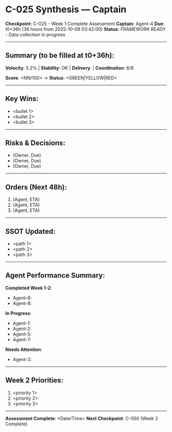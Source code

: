 # C-025 Synthesis — Captain

**Checkpoint**: C-025 - Week 1 Complete Assessment
**Captain**: Agent-4
**Due**: t0+36h (36 hours from 2025-10-09 03:42:00)
**Status**: FRAMEWORK READY - Data collection in progress

---

## Summary (to be filled at t0+36h):

**Velocity**: 5.2% | **Stability**: OK | **Delivery**: <tbd> | **Coordination**: 6/8

**Score**: <NN/100> → **Status**: <GREEN|YELLOW|RED>

---

## Key Wins:
- <bullet 1>
- <bullet 2>
- <bullet 3>

---

## Risks & Decisions:
- <D-1> (Owner, Due)
- <D-2> (Owner, Due)
- <D-3> (Owner, Due)

---

## Orders (Next 48h):
1) <order> (Agent, ETA)
2) <order> (Agent, ETA)
3) <order> (Agent, ETA)

---

## SSOT Updated:
- <path 1>
- <path 2>
- <path 3>

---

## Agent Performance Summary:

**Completed Week 1-2**:
- Agent-6: <summary>
- Agent-8: <summary>

**In Progress**:
- Agent-1: <summary>
- Agent-2: <summary>
- Agent-5: <summary>
- Agent-7: <summary>

**Needs Attention**:
- Agent-3: <summary>

---

## Week 2 Priorities:
1. <priority 1>
2. <priority 2>
3. <priority 3>

---

**Assessment Complete**: <Date/Time>
**Next Checkpoint**: C-050 (Week 2 Complete)




